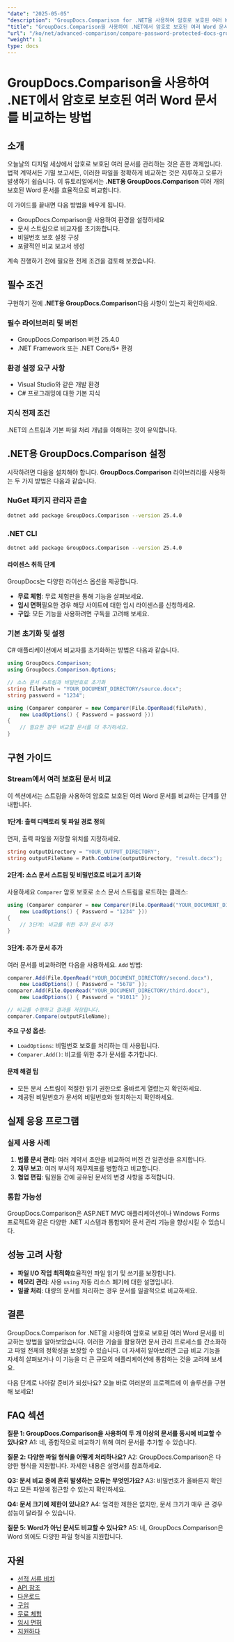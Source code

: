 ```yaml
---
"date": "2025-05-05"
"description": "GroupDocs.Comparison for .NET을 사용하여 암호로 보호된 여러 Word 문서를 원활하게 비교하는 방법을 알아보세요. 코드 예제와 실제 적용 사례를 바탕으로 단계별 가이드를 따라 해 보세요."
"title": "GroupDocs.Comparison을 사용하여 .NET에서 암호로 보호된 여러 Word 문서를 비교하는 방법"
"url": "/ko/net/advanced-comparison/compare-password-protected-docs-groupdocs-dotnet/"
"weight": 1
type: docs
---
```

# GroupDocs.Comparison을 사용하여 .NET에서 암호로 보호된 여러 Word 문서를 비교하는 방법

## 소개
오늘날의 디지털 세상에서 암호로 보호된 여러 문서를 관리하는 것은 흔한 과제입니다. 법적 계약서든 기밀 보고서든, 이러한 파일을 정확하게 비교하는 것은 지루하고 오류가 발생하기 쉽습니다. 이 튜토리얼에서는 **.NET용 GroupDocs.Comparison** 여러 개의 보호된 Word 문서를 효율적으로 비교합니다.

이 가이드를 끝내면 다음 방법을 배우게 됩니다.
- GroupDocs.Comparison을 사용하여 환경을 설정하세요
- 문서 스트림으로 비교자를 초기화합니다.
- 비밀번호 보호 설정 구성
- 포괄적인 비교 보고서 생성

계속 진행하기 전에 필요한 전제 조건을 검토해 보겠습니다.

## 필수 조건
구현하기 전에 **.NET용 GroupDocs.Comparison**다음 사항이 있는지 확인하세요.

### 필수 라이브러리 및 버전
- GroupDocs.Comparison 버전 25.4.0
- .NET Framework 또는 .NET Core/5+ 환경

### 환경 설정 요구 사항
- Visual Studio와 같은 개발 환경
- C# 프로그래밍에 대한 기본 지식

### 지식 전제 조건
.NET의 스트림과 기본 파일 처리 개념을 이해하는 것이 유익합니다.

## .NET용 GroupDocs.Comparison 설정
시작하려면 다음을 설치해야 합니다. **GroupDocs.Comparison** 라이브러리를 사용하는 두 가지 방법은 다음과 같습니다.

### NuGet 패키지 관리자 콘솔
```bash
dotnet add package GroupDocs.Comparison --version 25.4.0
```

### .NET CLI
```bash
dotnet add package GroupDocs.Comparison --version 25.4.0
```

#### 라이센스 취득 단계
GroupDocs는 다양한 라이선스 옵션을 제공합니다.
- **무료 체험**: 무료 체험판을 통해 기능을 살펴보세요.
- **임시 면허**필요한 경우 해당 사이트에 대한 임시 라이센스를 신청하세요.
- **구입**: 모든 기능을 사용하려면 구독을 고려해 보세요.

### 기본 초기화 및 설정
C# 애플리케이션에서 비교자를 초기화하는 방법은 다음과 같습니다.

```csharp
using GroupDocs.Comparison;
using GroupDocs.Comparison.Options;

// 소스 문서 스트림과 비밀번호로 초기화
string filePath = "YOUR_DOCUMENT_DIRECTORY/source.docx";
string password = "1234";

using (Comparer comparer = new Comparer(File.OpenRead(filePath), 
    new LoadOptions() { Password = password }))
{
    // 필요한 경우 비교할 문서를 더 추가하세요.
}
```

## 구현 가이드
### Stream에서 여러 보호된 문서 비교
이 섹션에서는 스트림을 사용하여 암호로 보호된 여러 Word 문서를 비교하는 단계를 안내합니다.

#### 1단계: 출력 디렉토리 및 파일 경로 정의
먼저, 출력 파일을 저장할 위치를 지정하세요.

```csharp
string outputDirectory = "YOUR_OUTPUT_DIRECTORY";
string outputFileName = Path.Combine(outputDirectory, "result.docx");
```

#### 2단계: 소스 문서 스트림 및 비밀번호로 비교기 초기화
사용하세요 `Comparer` 암호 보호로 소스 문서 스트림을 로드하는 클래스:

```csharp
using (Comparer comparer = new Comparer(File.OpenRead("YOUR_DOCUMENT_DIRECTORY/source.docx"), 
    new LoadOptions() { Password = "1234" }))
{
    // 3단계: 비교를 위한 추가 문서 추가
}
```

#### 3단계: 추가 문서 추가
여러 문서를 비교하려면 다음을 사용하세요. `Add` 방법:

```csharp
comparer.Add(File.OpenRead("YOUR_DOCUMENT_DIRECTORY/second.docx"), 
    new LoadOptions() { Password = "5678" });
comparer.Add(File.OpenRead("YOUR_DOCUMENT_DIRECTORY/third.docx"), 
    new LoadOptions() { Password = "91011" });

// 비교를 수행하고 결과를 저장합니다.
comparer.Compare(outputFileName);
```

**주요 구성 옵션:**
- `LoadOptions`: 비밀번호 보호를 처리하는 데 사용됩니다.
- `Comparer.Add()`: 비교를 위한 추가 문서를 추가합니다.

#### 문제 해결 팁
- 모든 문서 스트림이 적절한 읽기 권한으로 올바르게 열렸는지 확인하세요.
- 제공된 비밀번호가 문서의 비밀번호와 일치하는지 확인하세요.

## 실제 응용 프로그램
### 실제 사용 사례
1. **법률 문서 관리**: 여러 계약서 초안을 비교하여 버전 간 일관성을 유지합니다.
2. **재무 보고**: 여러 부서의 재무제표를 병합하고 비교합니다.
3. **협업 편집**: 팀원들 간에 공유된 문서의 변경 사항을 추적합니다.

### 통합 가능성
GroupDocs.Comparison은 ASP.NET MVC 애플리케이션이나 Windows Forms 프로젝트와 같은 다양한 .NET 시스템과 통합되어 문서 관리 기능을 향상시킬 수 있습니다.

## 성능 고려 사항
- **파일 I/O 작업 최적화**효율적인 파일 읽기 및 쓰기를 보장합니다.
- **메모리 관리**: 사용 `using` 자동 리소스 폐기에 대한 설명입니다.
- **일괄 처리**: 대량의 문서를 처리하는 경우 문서를 일괄적으로 비교하세요.

## 결론
GroupDocs.Comparison for .NET을 사용하여 암호로 보호된 여러 Word 문서를 비교하는 방법을 알아보았습니다. 이러한 기술을 활용하면 문서 관리 프로세스를 간소화하고 파일 전체의 정확성을 보장할 수 있습니다. 더 자세히 알아보려면 고급 비교 기능을 자세히 살펴보거나 이 기능을 더 큰 규모의 애플리케이션에 통합하는 것을 고려해 보세요.

다음 단계로 나아갈 준비가 되셨나요? 오늘 바로 여러분의 프로젝트에 이 솔루션을 구현해 보세요!

## FAQ 섹션
**질문 1: GroupDocs.Comparison을 사용하여 두 개 이상의 문서를 동시에 비교할 수 있나요?**
A1: 네, 종합적으로 비교하기 위해 여러 문서를 추가할 수 있습니다.

**질문 2: 다양한 파일 형식을 어떻게 처리하나요?**
A2: GroupDocs.Comparison은 다양한 형식을 지원합니다. 자세한 내용은 설명서를 참조하세요.

**Q3: 문서 비교 중에 흔히 발생하는 오류는 무엇인가요?**
A3: 비밀번호가 올바른지 확인하고 모든 파일에 접근할 수 있는지 확인하세요.

**Q4: 문서 크기에 제한이 있나요?**
A4: 엄격한 제한은 없지만, 문서 크기가 매우 큰 경우 성능이 달라질 수 있습니다.

**질문 5: Word가 아닌 문서도 비교할 수 있나요?**
A5: 네, GroupDocs.Comparison은 Word 외에도 다양한 파일 형식을 지원합니다.

## 자원
- [선적 서류 비치](https://docs.groupdocs.com/comparison/net/)
- [API 참조](https://reference.groupdocs.com/comparison/net/)
- [다운로드](https://releases.groupdocs.com/comparison/net/)
- [구입](https://purchase.groupdocs.com/buy)
- [무료 체험](https://releases.groupdocs.com/comparison/net/)
- [임시 면허](https://purchase.groupdocs.com/temporary-license/)
- [지원하다](https://forum.groupdocs.com/c/comparison/)
